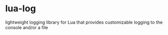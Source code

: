 # lua-log
lightweight logging library for Lua that provides customizable logging to the console and/or a file
